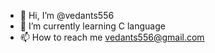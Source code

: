 - 👋 Hi, I’m @vedants556
- 🌱 I’m currently learning C language
- 📫 How to reach me vedants556@gmail.com

<!---
vedants556/vedants556 is a ✨ special ✨ repository because its `README.md` (this file) appears on your GitHub profile.
You can click the Preview link to take a look at your changes.
--->
